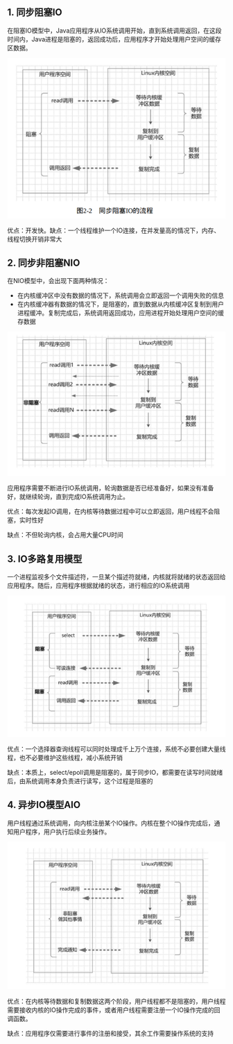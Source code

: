 ## 1. 同步阻塞IO

在阻塞IO模型中，Java应用程序从IO系统调用开始，直到系统调用返回，在这段时间内，Java进程是阻塞的，返回成功后，应用程序才开始处理用户空间的缓存区数据。

![image-20220410150545436](https://raw.githubusercontent.com/Floweryu/typora-img/main/img/202204101505661.png)

优点：开发快。缺点：一个线程维护一个IO连接，在并发量高的情况下，内存、线程切换开销非常大

## 2. 同步非阻塞NIO

在NIO模型中，会出现下面两种情况：

- 在内核缓冲区中没有数据的情况下，系统调用会立即返回一个调用失败的信息
- 在内核缓冲器有数据的情况下，是阻塞的，直到数据从内核缓冲区复制到用户进程缓冲。复制完成后，系统调用返回成功，应用进程开始处理用户空间的缓存数据

 ![image-20220410155258858](https://raw.githubusercontent.com/Floweryu/typora-img/main/img/202204101553622.png)

应用程序需要不断进行IO系统调用，轮询数据是否已经准备好，如果没有准备好，就继续轮询，直到完成IO系统调用为止。

优点：每次发起IO调用，在内核等待数据过程中可以立即返回，用户线程不会阻塞，实时性好

缺点：不但轮询内核，会占用大量CPU时间

## 3. IO多路复用模型

一个进程监视多个文件描述符，一旦某个描述符就绪，内核就将就绪的状态返回给应用程序。随后，应用程序根据就绪的状态，进行相应的IO系统调用

![image-20220410160322697](https://raw.githubusercontent.com/Floweryu/typora-img/main/img/202204101603285.png)

优点：一个选择器查询线程可以同时处理成千上万个连接，系统不必要创建大量线程，也不必要维护这些线程，减小系统开销

缺点：本质上，select/epoll调用是阻塞的，属于同步IO，都需要在读写时间就绪后，由系统调用本身负责进行读写，这个过程是阻塞的

## 4. 异步IO模型AIO

用户线程通过系统调用，向内核注册某个IO操作。内核在整个IO操作完成后，通知用户程序，用户执行后续业务操作。

![image-20220410164237152](https://raw.githubusercontent.com/Floweryu/typora-img/main/img/202204101642968.png)



优点：在内核等待数据和复制数据这两个阶段，用户线程都不是阻塞的，用户线程需要接收内核的IO操作完成的事件，或者用户线程需要注册一个IO操作完成的回调函数。

缺点：应用程序仅需要进行事件的注册和接受，其余工作需要操作系统的支持



